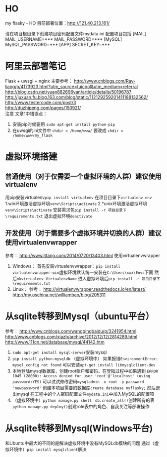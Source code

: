 # HO
my flasky - HO 目前部署位置：http://121.40.213.161/

请在项目根目录下创建项目密码配置文件mydata.ini
配置项目包括
[MAIL]
MAIL_USERNAME=***
MAIL_PASSWORD=***
[MySQL]
MySQL_PASSWORD=***
[APP]
SECRET_KEY=***

# 阿里云部署笔记
Flask + uwsgi + nginx
主要参考：
http://www.cnblogs.com/Ray-liang/p/4173923.html?utm_source=tuicool&utm_medium=referral  
http://blog.csdn.net/yuan882696yan/article/details/50196787  
http://juxuan.fu.blog.163.com/blog/static/112129259201411188132562/  
http://www.testercode.com/post/3  
http://duzhipeng.com/pages/150921/  
注意 文章1中错误点：  
1. 安装pip时候要用 `sudo apt-get install python-pip`
2. 在uwsgi的ini文件中 `chdir = /home/www/` 要改成 `chdir = /home/www/my_flask`

# 虚拟环境搭建
## 普通使用（对于仅需要一个虚拟环境的人群）建议使用virtualenv
用pip安装virtualenv`pip install virtualenv`
在项目目录下`virtualenv env`
1.win环境激活虚拟环境`venv\Scripts\activate`
2.*unix环境激活虚拟环境`venv\Scripts\activate`
安装需求包`pip install -r 项目目录下\requirements.txt`
退出虚拟环境`deactivate`

## 开发使用（对于需要多个虚拟环境并切换的人群）建议使用virtualenvwrapper
参考：
http://www.ittang.com/2014/0720/13403.html
使用virtualenvwrapper
1. Windows：
首先安装virtualenvwrapper：`pip install virtualenvwrapper-win`虚拟环境默认统一安装在`C:\Users\xxx\Envs`下面
然后`mkvirtualenv VirtualenvName`
进入虚拟环境后`pip install -r 项目目录下\requirements.txt`
2. Linux：
参考：
http://virtualenvwrapper.readthedocs.io/en/latest/
http://my.oschina.net/williambao/blog/205311


# 从sqlite转移到Mysql（ubuntu平台）
参考：
http://www.cnblogs.com/wangqingbaidu/p/3241954.html
http://www.cnblogs.com/xiazh/archive/2012/12/12/2814289.html
http://www.111cn.net/database/mysql/44142.htm
1. `sudo apt-get install mysql-server`安装mysql
2. `pip install python-mysqldb` （虚拟环境中） 
如果报错`EnvironmentError: mysql_config not found`
可以安装`apt-get install libmysqlclient-dev`
3. 本地登陆mysql数据库，创建root账户和密码，在登陆过程中如果遇到
`ERROR 1045 (28000): Access denied for user 'root'@'localhost' (using password:YES)`
可以试试修改密码`mysqladmin -u root -p password 'newpassword'`
创建本项目需要的数据库`create database myflasky;` 然后退出mysql
在工程中的个人密码配置文件`mydata.ini`中加入MySQL的配置项
4. （虚拟环境中）`python manage.py shell `
`db.create_all()`创建所有的表
`python manage.py deploy()`创建role表中的角色、自我关注等部署操作

# 从sqlite转移到Mysql(Windows平台)
和Ubuntu中最大的不同的是解决虚拟环境中没有MySQLdb模块的问题
通过（虚拟环境中）`pip install mysqlclient`解决

